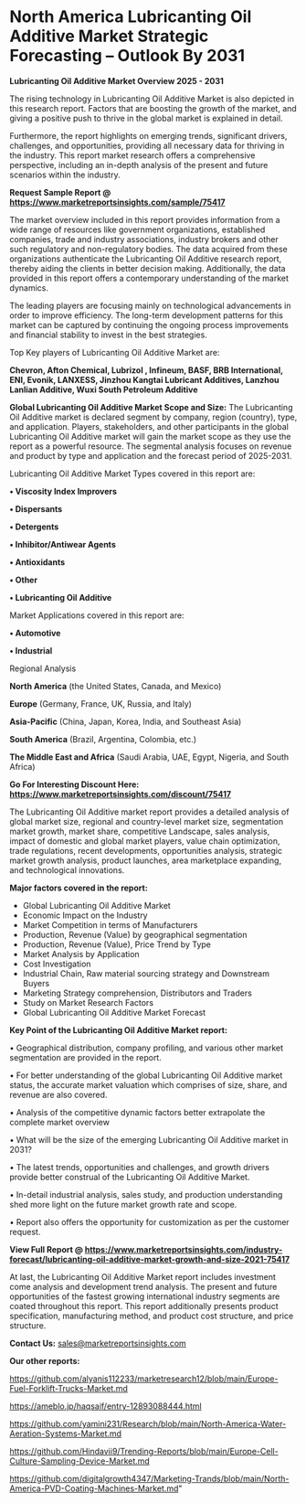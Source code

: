# North America Lubricanting Oil Additive Market Strategic Forecasting – Outlook By 2031

<Strong> Lubricanting Oil Additive Market Overview 2025 - 2031</strong>

The rising technology in Lubricanting Oil Additive Market is also depicted in this research report. Factors that are boosting the growth of the market, and giving a positive push to thrive in the global market is explained in detail.

Furthermore, the report highlights on emerging trends, significant drivers, challenges, and opportunities, providing all necessary data for thriving in the industry. This report market research offers a comprehensive perspective, including an in-depth analysis of the present and future scenarios within the industry.

<strong>Request Sample Report @ <a href=https://www.marketreportsinsights.com/sample/75417>https://www.marketreportsinsights.com/sample/75417</a></strong>

The market overview included in this report provides information from a wide range of resources like government organizations, established companies, trade and industry associations, industry brokers and other such regulatory and non-regulatory bodies. The data acquired from these organizations authenticate the Lubricanting Oil Additive research report, thereby aiding the clients in better decision making. Additionally, the data provided in this report offers a contemporary understanding of the market dynamics.

The leading players are focusing mainly on technological advancements in order to improve efficiency. The long-term development patterns for this market can be captured by continuing the ongoing process improvements and financial stability to invest in the best strategies.

Top Key players of Lubricanting Oil Additive Market are:

<strong>Chevron, Afton Chemical, Lubrizol , Infineum, BASF, BRB International, ENI, Evonik, LANXESS, Jinzhou Kangtai Lubricant Additives, Lanzhou Lanlian Additive, Wuxi South Petroleum Additive</strong>

<strong><b>Global Lubricanting Oil Additive Market Scope and Size:</b></strong>
The Lubricanting Oil Additive market is declared segment by company, region (country), type, and application. Players, stakeholders, and other participants in the global Lubricanting Oil Additive market will gain the market scope as they use the report as a powerful resource. The segmental analysis focuses on revenue and product by type and application and the forecast period of 2025-2031.

Lubricanting Oil Additive Market Types covered in this report are:

<strong>• Viscosity Index Improvers

• Dispersants

• Detergents

• Inhibitor/Antiwear Agents

• Antioxidants

• Other

• Lubricanting Oil Additive</strong>

Market Applications covered in this report are:

<strong>• Automotive

• Industrial</strong> 

Regional Analysis

<strong>North America</strong> (the United States, Canada, and Mexico)

<strong>Europe</strong> (Germany, France, UK, Russia, and Italy)

<strong>Asia-Pacific</strong> (China, Japan, Korea, India, and Southeast Asia)

<strong>South America</strong> (Brazil, Argentina, Colombia, etc.)

<strong>The Middle East and Africa</strong> (Saudi Arabia, UAE, Egypt, Nigeria, and South Africa)

<strong>Go For Interesting Discount Here: <a href=https://www.marketreportsinsights.com/discount/75417>https://www.marketreportsinsights.com/discount/75417</a></strong>

The Lubricanting Oil Additive market report provides a detailed analysis of global market size, regional and country-level market size, segmentation market growth, market share, competitive Landscape, sales analysis, impact of domestic and global market players, value chain optimization, trade regulations, recent developments, opportunities analysis, strategic market growth analysis, product launches, area marketplace expanding, and technological innovations.

<strong><b>Major factors covered in the report:</b></strong>
<ul>
  <li>Global Lubricanting Oil Additive Market </li>
  <li>Economic Impact on the Industry</li>
  <li>Market Competition in terms of Manufacturers</li>
  <li>Production, Revenue (Value) by geographical segmentation</li>
  <li>Production, Revenue (Value), Price Trend by Type</li>
  <li>Market Analysis by Application</li>
  <li>Cost Investigation</li>
  <li>Industrial Chain, Raw material sourcing strategy and Downstream Buyers</li>
  <li>Marketing Strategy comprehension, Distributors and Traders</li>
  <li>Study on Market Research Factors</li>
  <li>Global Lubricanting Oil Additive Market Forecast</li>
</ul>

<strong><b>Key Point of the Lubricanting Oil Additive Market report:</b></strong>

• Geographical distribution, company profiling, and various other market segmentation are provided in the report.

• For better understanding of the global Lubricanting Oil Additive market status, the accurate market valuation which comprises of size, share, and revenue are also covered.

• Analysis of the competitive dynamic factors better extrapolate the complete market overview

• What will be the size of the emerging Lubricanting Oil Additive market in 2031?

• The latest trends, opportunities and challenges, and growth drivers provide better construal of the Lubricanting Oil Additive Market.

• In-detail industrial analysis, sales study, and production understanding shed more light on the future market growth rate and scope.

• Report also offers the opportunity for customization as per the customer request.

<strong><b>View Full Report @ <a href=https://www.marketreportsinsights.com/industry-forecast/lubricanting-oil-additive-market-growth-and-size-2021-75417>https://www.marketreportsinsights.com/industry-forecast/lubricanting-oil-additive-market-growth-and-size-2021-75417</a></b></strong>


At last, the Lubricanting Oil Additive Market report includes investment come analysis and development trend analysis. The present and future opportunities of the fastest growing international industry segments are coated throughout this report. This report additionally presents product specification, manufacturing method, and product cost structure, and price structure.

<strong>Contact Us:</strong>
sales@marketreportsinsights.com

<strong>Our other reports:</strong>

<a href=https://github.com/alyanis112233/marketresearch12/blob/main/Europe-Fuel-Forklift-Trucks-Market.md>https://github.com/alyanis112233/marketresearch12/blob/main/Europe-Fuel-Forklift-Trucks-Market.md</a>

<a href=https://ameblo.jp/haqsaif/entry-12893088444.html>https://ameblo.jp/haqsaif/entry-12893088444.html</a>

<a href=https://github.com/yamini231/Research/blob/main/North-America-Water-Aeration-Systems-Market.md>https://github.com/yamini231/Research/blob/main/North-America-Water-Aeration-Systems-Market.md</a>

<a href=https://github.com/Hindavii9/Trending-Reports/blob/main/Europe-Cell-Culture-Sampling-Device-Market.md>https://github.com/Hindavii9/Trending-Reports/blob/main/Europe-Cell-Culture-Sampling-Device-Market.md</a>

<a href=https://github.com/digitalgrowth4347/Marketing-Trands/blob/main/North-America-PVD-Coating-Machines-Market.md>https://github.com/digitalgrowth4347/Marketing-Trands/blob/main/North-America-PVD-Coating-Machines-Market.md</a>"
